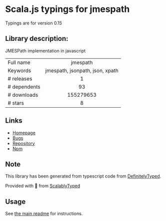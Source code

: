 
# Scala.js typings for jmespath

Typings are for version 0.15

## Library description:
JMESPath implementation in javascript

|                    |                 |
| ------------------ | :-------------: |
| Full name          | jmespath |
| Keywords           | jmespath, jsonpath, json, xpath |
| # releases         | 1 |
| # dependents       | 93 |
| # downloads        | 155279653 |
| # stars            | 8 |

## Links
- [Homepage](https://github.com/jmespath/jmespath.js)
- [Bugs](http://github.com/jmespath/jmespath.js/issues)
- [Repository](https://github.com/jmespath/jmespath.js)
- [Npm](https://www.npmjs.com/package/jmespath)
    


## Note
This library has been generated from typescript code from [DefinitelyTyped](https://definitelytyped.org).

Provided with :purple_heart: from [ScalablyTyped](https://github.com/oyvindberg/ScalablyTyped)

## Usage
See [the main readme](../../readme.md) for instructions.


